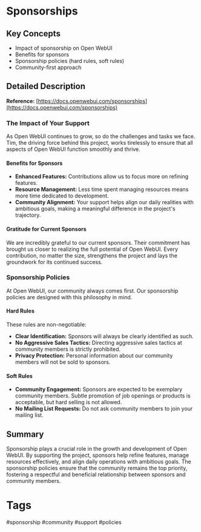 # Sponsorships

## Key Concepts
- Impact of sponsorship on Open WebUI
- Benefits for sponsors
- Sponsorship policies (hard rules, soft rules)
- Community-first approach

## Detailed Description

**Reference:** [https://docs.openwebui.com/sponsorships](https://docs.openwebui.com/sponsorships)

### The Impact of Your Support

As Open WebUI continues to grow, so do the challenges and tasks we face. Tim, the driving force behind this project, works tirelessly to ensure that all aspects of Open WebUI function smoothly and thrive.

#### Benefits for Sponsors
- **Enhanced Features:** Contributions allow us to focus more on refining features.
- **Resource Management:** Less time spent managing resources means more time dedicated to development.
- **Community Alignment:** Your support helps align our daily realities with ambitious goals, making a meaningful difference in the project's trajectory.

#### Gratitude for Current Sponsors
We are incredibly grateful to our current sponsors. Their commitment has brought us closer to realizing the full potential of Open WebUI. Every contribution, no matter the size, strengthens the project and lays the groundwork for its continued success.

### Sponsorship Policies

At Open WebUI, our community always comes first. Our sponsorship policies are designed with this philosophy in mind.

#### Hard Rules
These rules are non-negotiable:
- **Clear Identification:** Sponsors will always be clearly identified as such.
- **No Aggressive Sales Tactics:** Directing aggressive sales tactics at community members is strictly prohibited.
- **Privacy Protection:** Personal information about our community members will not be sold to sponsors.

#### Soft Rules
- **Community Engagement:** Sponsors are expected to be exemplary community members. Subtle promotion of job openings or products is acceptable, but hard selling is not allowed.
- **No Mailing List Requests:** Do not ask community members to join your mailing list.

## Summary

Sponsorship plays a crucial role in the growth and development of Open WebUI. By supporting the project, sponsors help refine features, manage resources effectively, and align daily operations with ambitious goals. The sponsorship policies ensure that the community remains the top priority, fostering a respectful and beneficial relationship between sponsors and community members.

# Tags
#sponsorship #community #support #policies